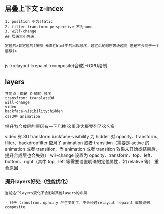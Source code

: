 ## 

## 层叠上下文 z-index
    1. position 不为static
    2. filter transform perspective 不为none
    3. will-change
    ## 层级大小等级

    定位的>非定位的(按照 元素在html中的出现顺序，越往后的顺序等级越高 但是不会高于一个层级)>


## 
js->relayout->repaint->composite(合成)->GPU绘制

## layers
    共同点：都是 Z-轴的 顺序
    transfrom: translate3d
    will-change
    video
    backface-visibility:hidden
    css3中 animation
提升为合成层的原因有一下几种
这里我大概罗列了这么多

video
    有 3D transform
    backface-visibility 为 hidden
    对 opacity、transform、fliter、backdropfilter 应用了 animation 或者 transition（需要是 active 的 animation 或者 transition，当 animation 或者 transition 效果未开始或结束后，提升合成层也会失效）
    will-change 设置为 opacity、transform、top、left、bottom、right（其中 top、left 等需要设置明确的定位属性，如 relative 等）
    重叠原因

### 提升layers好处（性能优化）
    当前这个layers变化不会影响其他layers的布局

    - 对于 transfrom，opacity 产生变化了，不会经过relayout repaint 直接跳到 composite



